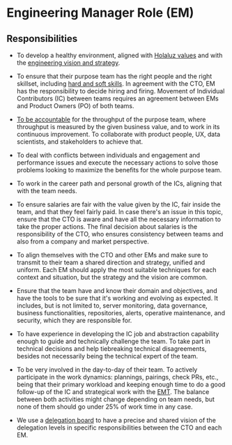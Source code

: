 # Engineering Manager Role (EM)

## Responsibilities

- To develop a healthy environment, aligned with [Holaluz values](https://drive.google.com/file/d/15QltL5S1phAQeTl4rlveiT5uoblGQz6f/view) and with the [engineering vision and strategy](../../README.md).

- To ensure that their purpose team has the right people and the right skillset, including [hard and soft skills](https://www.thebalancecareers.com/hard-skills-vs-soft-skills-2063780). In agreement with the CTO, EM has the responsibility to decide hiring and firing. Movement of Individual Contributors (IC) between teams requires an agreement between EMs and Product Owners (PO) of both teams.

- [To be accountable](https://dictionary.cambridge.org/dictionary/english/accountable) for the throughput of the purpose team, where throughput is measured by the given business value, and to work in its continuous improvement. To collaborate with product people, UX, data scientists, and stakeholders to achieve that.

- To deal with conflicts between individuals and engagement and performance issues and execute the necessary actions to solve those problems looking to maximize the benefits for the whole purpose team.

- To work in the career path and personal growth of the ICs, aligning that with the team needs.

- To ensure salaries are fair with the value given by the IC, fair inside the team, and that they feel fairly paid. In case there's an issue in this topic, ensure that the CTO is aware and have all the necessary information to take the proper actions. The final decision about salaries is the responsibility of the CTO, who ensures consistency between teams and also from a company and market perspective.

- To align themselves with the CTO and other EMs and make sure to transmit to their team a shared direction and strategy, unified and uniform. Each EM should apply the most suitable techniques for each context and situation, but the strategy and the vision are common.

- Ensure that the team have and know their domain and objectives, and have the tools to be sure that it's working and evolving as expected. It includes, but is not limited to, server monitoring, data governance, business functionalities, repositories, alerts, operative maintenance, and security, which they are responsible for.

- To have experience in developing the IC job and abstraction capability enough to guide and technically challenge the team. To take part in technical decisions and help tiebreaking technical disagreements, besides not necessarily being the technical expert of the team.

- To be very involved in the day-to-day of their team. To actively participate in the work dynamics: plannings, pairings, check PRs, etc., being that their primary workload and keeping enough time to do a good follow-up of the IC and strategical work with the [EMT](../teams/engineering_management_team.md). The balance between both activities might change depending on team needs, but none of them should go under 25% of work time in any case.

- We use a [delegation board](https://docs.google.com/spreadsheets/d/1qPaeVO3RSkNdQ9tycSKE3H-oyk-bIciDu-_hw8O8UW0/edit?usp=sharing) to have a precise and shared vision of the delegation levels in specific responsibilities between the CTO and each EM.